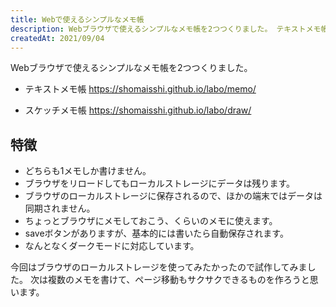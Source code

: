```yaml
---
title: Webで使えるシンプルなメモ帳
description: Webブラウザで使えるシンプルなメモ帳を2つつくりました。 テキストメモ帳とスケッチメモ帳です。
createdAt: 2021/09/04
---
```


Webブラウザで使えるシンプルなメモ帳を2つつくりました。

- テキストメモ帳
https://shomaisshi.github.io/labo/memo/

- スケッチメモ帳
https://shomaisshi.github.io/labo/draw/

## 特徴
- どちらも1メモしか書けません。
- ブラウザをリロードしてもローカルストレージにデータは残ります。
- ブラウザのローカルストレージに保存されるので、ほかの端末ではデータは同期されません。
- ちょっとブラウザにメモしておこう、くらいのメモに使えます。
- saveボタンがありますが、基本的には書いたら自動保存されます。
- なんとなくダークモードに対応しています。

今回はブラウザのローカルストレージを使ってみたかったので試作してみました。
次は複数のメモを書けて、ページ移動もサクサクできるものを作ろうと思います。